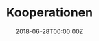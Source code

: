 ---
title: Kooperationen
date: "2018-06-28T00:00:00Z"

reading_time: false  # Show estimated reading time?
share: false  # Show social sharing links?
profile: false  # Show author profile?
comments: false  # Show comments?

# Optional header image (relative to `assets/media/` folder).
header:
  caption: ""
  image: ""

sections:
  # A section to display blog posts
  - block: collection
    id: section-1
    content:
      subtitle: Auf dieser Seite findet Ihr unsere verschiedenen Kooperationspartner
      # Display content from the `content/post/` folder
      filters:
        folders:
          - kooperation
    design:
      # Choose how many columns the section has. Valid values: '1' or '2'.
      columns: '2'
      # Choose your content listing view - here we use the `showcase` view
      view: showcase
      # For the Showcase view, do you want to flip alternate rows?
      flip_alt_rows: false
---